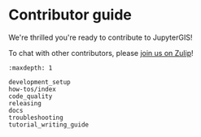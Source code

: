 # Contributor guide

We're thrilled you're ready to contribute to JupyterGIS!

To chat with other contributors, please
[join us on Zulip](https://jupyter.zulipchat.com/#narrow/channel/471314-geojupyter)!

```{toctree}
:maxdepth: 1

development_setup
how-tos/index
code_quality
releasing
docs
troubleshooting
tutorial_writing_guide
```
